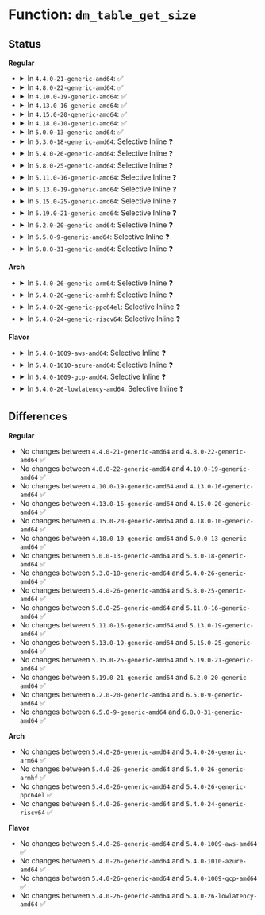 # Function: <code>dm_table_get_size</code>

## Status
<b>Regular</b>
<ul>
<li>
<details>
<summary>In <code>4.4.0-21-generic-amd64</code>: ✅</summary>

```c
sector_t dm_table_get_size(struct dm_table * t)
```

```json
{
  "name": "dm_table_get_size",
  "collision_type": "Unique Global",
  "inline_type": "No",
  "funcs": [
    {
      "addr": 18446744071585811632,
      "name": "dm_table_get_size",
      "external": true,
      "loc": "drivers/md/dm-table.c:1158",
      "file": "drivers/md/dm-table.c",
      "inline": "seen, unknown",
      "caller_inline": [],
      "caller_func": [
        "drivers/md/dm.c:dm_get_live_table_for_ioctl",
        "drivers/md/dm.c:dm_swap_table",
        "drivers/md/dm.c:dm_resume"
      ]
    }
  ],
  "symbols": [
    {
      "addr": 18446744071585811632,
      "name": "dm_table_get_size",
      "section": ".text",
      "bind": "STB_GLOBAL",
      "size": 41
    }
  ]
}
```
</details>
</li>
<li>
<details>
<summary>In <code>4.8.0-22-generic-amd64</code>: ✅</summary>

```c
sector_t dm_table_get_size(struct dm_table * t)
```

```json
{
  "name": "dm_table_get_size",
  "collision_type": "Unique Global",
  "inline_type": "No",
  "funcs": [
    {
      "addr": 18446744071586205200,
      "name": "dm_table_get_size",
      "external": true,
      "loc": "drivers/md/dm-table.c:1260",
      "file": "drivers/md/dm-table.c",
      "inline": "seen, unknown",
      "caller_inline": [],
      "caller_func": [
        "drivers/md/dm.c:dm_resume",
        "drivers/md/dm.c:dm_swap_table",
        "drivers/md/dm.c:dm_grab_bdev_for_ioctl"
      ]
    }
  ],
  "symbols": [
    {
      "addr": 18446744071586205200,
      "name": "dm_table_get_size",
      "section": ".text",
      "bind": "STB_GLOBAL",
      "size": 41
    }
  ]
}
```
</details>
</li>
<li>
<details>
<summary>In <code>4.10.0-19-generic-amd64</code>: ✅</summary>

```c
sector_t dm_table_get_size(struct dm_table * t)
```

```json
{
  "name": "dm_table_get_size",
  "collision_type": "Unique Global",
  "inline_type": "No",
  "funcs": [
    {
      "addr": 18446744071586409664,
      "name": "dm_table_get_size",
      "external": true,
      "loc": "drivers/md/dm-table.c:1261",
      "file": "drivers/md/dm-table.c",
      "inline": "seen, unknown",
      "caller_inline": [],
      "caller_func": [
        "drivers/md/dm.c:dm_resume",
        "drivers/md/dm.c:dm_swap_table",
        "drivers/md/dm.c:dm_grab_bdev_for_ioctl"
      ]
    }
  ],
  "symbols": [
    {
      "addr": 18446744071586409664,
      "name": "dm_table_get_size",
      "section": ".text",
      "bind": "STB_GLOBAL",
      "size": 41
    }
  ]
}
```
</details>
</li>
<li>
<details>
<summary>In <code>4.13.0-16-generic-amd64</code>: ✅</summary>

```c
sector_t dm_table_get_size(struct dm_table * t)
```

```json
{
  "name": "dm_table_get_size",
  "collision_type": "Unique Global",
  "inline_type": "No",
  "funcs": [
    {
      "addr": 18446744071586512960,
      "name": "dm_table_get_size",
      "external": true,
      "loc": "drivers/md/dm-table.c:1312",
      "file": "drivers/md/dm-table.c",
      "inline": "seen, unknown",
      "caller_inline": [],
      "caller_func": [
        "drivers/md/dm.c:dm_resume",
        "drivers/md/dm.c:dm_swap_table",
        "drivers/md/dm.c:dm_grab_bdev_for_ioctl"
      ]
    }
  ],
  "symbols": [
    {
      "addr": 18446744071586512960,
      "name": "dm_table_get_size",
      "section": ".text",
      "bind": "STB_GLOBAL",
      "size": 41
    }
  ]
}
```
</details>
</li>
<li>
<details>
<summary>In <code>4.15.0-20-generic-amd64</code>: ✅</summary>

```c
sector_t dm_table_get_size(struct dm_table * t)
```

```json
{
  "name": "dm_table_get_size",
  "collision_type": "Unique Global",
  "inline_type": "No",
  "funcs": [
    {
      "addr": 18446744071586980384,
      "name": "dm_table_get_size",
      "external": true,
      "loc": "drivers/md/dm-table.c:1314",
      "file": "drivers/md/dm-table.c",
      "inline": "seen, unknown",
      "caller_inline": [],
      "caller_func": [
        "drivers/md/dm.c:dm_resume",
        "drivers/md/dm.c:dm_swap_table",
        "drivers/md/dm.c:dm_grab_bdev_for_ioctl"
      ]
    }
  ],
  "symbols": [
    {
      "addr": 18446744071586980384,
      "name": "dm_table_get_size",
      "section": ".text",
      "bind": "STB_GLOBAL",
      "size": 41
    }
  ]
}
```
</details>
</li>
<li>
<details>
<summary>In <code>4.18.0-10-generic-amd64</code>: ✅</summary>

```c
sector_t dm_table_get_size(struct dm_table * t)
```

```json
{
  "name": "dm_table_get_size",
  "collision_type": "Unique Global",
  "inline_type": "No",
  "funcs": [
    {
      "addr": 18446744071587277632,
      "name": "dm_table_get_size",
      "external": true,
      "loc": "drivers/md/dm-table.c:1352",
      "file": "drivers/md/dm-table.c",
      "inline": "seen, unknown",
      "caller_inline": [],
      "caller_func": [
        "drivers/md/dm.c:dm_resume",
        "drivers/md/dm.c:dm_swap_table",
        "drivers/md/dm.c:dm_prepare_ioctl"
      ]
    }
  ],
  "symbols": [
    {
      "addr": 18446744071587277632,
      "name": "dm_table_get_size",
      "section": ".text",
      "bind": "STB_GLOBAL",
      "size": 41
    }
  ]
}
```
</details>
</li>
<li>
<details>
<summary>In <code>5.0.0-13-generic-amd64</code>: ✅</summary>

```c
sector_t dm_table_get_size(struct dm_table * t)
```

```json
{
  "name": "dm_table_get_size",
  "collision_type": "Unique Global",
  "inline_type": "No",
  "funcs": [
    {
      "addr": 18446744071587457840,
      "name": "dm_table_get_size",
      "external": true,
      "loc": "drivers/md/dm-table.c:1332",
      "file": "drivers/md/dm-table.c",
      "inline": "seen, unknown",
      "caller_inline": [],
      "caller_func": [
        "drivers/md/dm.c:dm_resume",
        "drivers/md/dm.c:dm_swap_table",
        "drivers/md/dm.c:dm_prepare_ioctl"
      ]
    }
  ],
  "symbols": [
    {
      "addr": 18446744071587457840,
      "name": "dm_table_get_size",
      "section": ".text",
      "bind": "STB_GLOBAL",
      "size": 41
    }
  ]
}
```
</details>
</li>
<li>
<details>
<summary>In <code>5.3.0-18-generic-amd64</code>: Selective Inline ❓</summary>

```c
sector_t dm_table_get_size(struct dm_table * t)
```

```json
{
  "name": "dm_table_get_size",
  "collision_type": "Unique Global",
  "inline_type": "Selective",
  "funcs": [
    {
      "addr": 18446744071587739381,
      "name": "dm_table_get_size",
      "external": true,
      "loc": "drivers/md/dm-table.c:1345",
      "file": "drivers/md/dm-table.c",
      "inline": "declared, inlined",
      "caller_inline": [
        "drivers/md/dm-table.c:dm_table_find_target"
      ],
      "caller_func": [
        "drivers/md/dm.c:dm_resume",
        "drivers/md/dm.c:dm_swap_table",
        "drivers/md/dm.c:dm_prepare_ioctl"
      ]
    }
  ],
  "symbols": [
    {
      "addr": 18446744071587731264,
      "name": "dm_table_get_size",
      "section": ".text",
      "bind": "STB_GLOBAL",
      "size": 31
    }
  ]
}
```
</details>
</li>
<li>
<details>
<summary>In <code>5.4.0-26-generic-amd64</code>: Selective Inline ❓</summary>

```c
sector_t dm_table_get_size(struct dm_table * t)
```

```json
{
  "name": "dm_table_get_size",
  "collision_type": "Unique Global",
  "inline_type": "Selective",
  "funcs": [
    {
      "addr": 18446744071587943653,
      "name": "dm_table_get_size",
      "external": true,
      "loc": "drivers/md/dm-table.c:1343",
      "file": "drivers/md/dm-table.c",
      "inline": "declared, inlined",
      "caller_inline": [
        "drivers/md/dm-table.c:dm_table_find_target"
      ],
      "caller_func": [
        "drivers/md/dm.c:dm_resume",
        "drivers/md/dm.c:dm_swap_table",
        "drivers/md/dm.c:dm_prepare_ioctl"
      ]
    }
  ],
  "symbols": [
    {
      "addr": 18446744071587935552,
      "name": "dm_table_get_size",
      "section": ".text",
      "bind": "STB_GLOBAL",
      "size": 31
    }
  ]
}
```
</details>
</li>
<li>
<details>
<summary>In <code>5.8.0-25-generic-amd64</code>: Selective Inline ❓</summary>

```c
sector_t dm_table_get_size(struct dm_table * t)
```

```json
{
  "name": "dm_table_get_size",
  "collision_type": "Unique Global",
  "inline_type": "Selective",
  "funcs": [
    {
      "addr": 18446744071588796341,
      "name": "dm_table_get_size",
      "external": true,
      "loc": "drivers/md/dm-table.c:1319",
      "file": "drivers/md/dm-table.c",
      "inline": "declared, inlined",
      "caller_inline": [
        "drivers/md/dm-table.c:dm_table_find_target"
      ],
      "caller_func": [
        "drivers/md/dm.c:dm_resume",
        "drivers/md/dm.c:__bind",
        "drivers/md/dm.c:dm_prepare_ioctl"
      ]
    }
  ],
  "symbols": [
    {
      "addr": 18446744071588787968,
      "name": "dm_table_get_size",
      "section": ".text",
      "bind": "STB_GLOBAL",
      "size": 31
    }
  ]
}
```
</details>
</li>
<li>
<details>
<summary>In <code>5.11.0-16-generic-amd64</code>: Selective Inline ❓</summary>

```c
sector_t dm_table_get_size(struct dm_table * t)
```

```json
{
  "name": "dm_table_get_size",
  "collision_type": "Unique Global",
  "inline_type": "Selective",
  "funcs": [
    {
      "addr": 18446744071588814133,
      "name": "dm_table_get_size",
      "external": true,
      "loc": "drivers/md/dm-table.c:1258",
      "file": "drivers/md/dm-table.c",
      "inline": "declared, inlined",
      "caller_inline": [
        "drivers/md/dm-table.c:dm_table_find_target"
      ],
      "caller_func": [
        "drivers/md/dm.c:dm_resume",
        "drivers/md/dm.c:__bind",
        "drivers/md/dm.c:dm_prepare_ioctl"
      ]
    }
  ],
  "symbols": [
    {
      "addr": 18446744071588806096,
      "name": "dm_table_get_size",
      "section": ".text",
      "bind": "STB_GLOBAL",
      "size": 31
    }
  ]
}
```
</details>
</li>
<li>
<details>
<summary>In <code>5.13.0-19-generic-amd64</code>: Selective Inline ❓</summary>

```c
sector_t dm_table_get_size(struct dm_table * t)
```

```json
{
  "name": "dm_table_get_size",
  "collision_type": "Unique Global",
  "inline_type": "Selective",
  "funcs": [
    {
      "addr": 18446744071588700405,
      "name": "dm_table_get_size",
      "external": true,
      "loc": "drivers/md/dm-table.c:1454",
      "file": "drivers/md/dm-table.c",
      "inline": "declared, inlined",
      "caller_inline": [
        "drivers/md/dm-table.c:dm_table_find_target"
      ],
      "caller_func": [
        "drivers/md/dm.c:dm_resume",
        "drivers/md/dm.c:__bind",
        "drivers/md/dm.c:dm_prepare_ioctl"
      ]
    }
  ],
  "symbols": [
    {
      "addr": 18446744071588691792,
      "name": "dm_table_get_size",
      "section": ".text",
      "bind": "STB_GLOBAL",
      "size": 31
    }
  ]
}
```
</details>
</li>
<li>
<details>
<summary>In <code>5.15.0-25-generic-amd64</code>: Selective Inline ❓</summary>

```c
sector_t dm_table_get_size(struct dm_table * t)
```

```json
{
  "name": "dm_table_get_size",
  "collision_type": "Unique Global",
  "inline_type": "Selective",
  "funcs": [
    {
      "addr": 18446744071589389029,
      "name": "dm_table_get_size",
      "external": true,
      "loc": "drivers/md/dm-table.c:1449",
      "file": "drivers/md/dm-table.c",
      "inline": "declared, inlined",
      "caller_inline": [
        "drivers/md/dm-table.c:dm_table_find_target"
      ],
      "caller_func": [
        "drivers/md/dm.c:dm_resume",
        "drivers/md/dm.c:__bind",
        "drivers/md/dm.c:dm_prepare_ioctl"
      ]
    }
  ],
  "symbols": [
    {
      "addr": 18446744071589379840,
      "name": "dm_table_get_size",
      "section": ".text",
      "bind": "STB_GLOBAL",
      "size": 31
    }
  ]
}
```
</details>
</li>
<li>
<details>
<summary>In <code>5.19.0-21-generic-amd64</code>: Selective Inline ❓</summary>

```c
sector_t dm_table_get_size(struct dm_table * t)
```

```json
{
  "name": "dm_table_get_size",
  "collision_type": "Unique Global",
  "inline_type": "Selective",
  "funcs": [
    {
      "addr": 18446744071590865461,
      "name": "dm_table_get_size",
      "external": true,
      "loc": "drivers/md/dm-table.c:1441",
      "file": "drivers/md/dm-table.c",
      "inline": "declared, inlined",
      "caller_inline": [
        "drivers/md/dm-table.c:dm_table_find_target"
      ],
      "caller_func": [
        "drivers/md/dm.c:dm_resume",
        "drivers/md/dm.c:__bind",
        "drivers/md/dm.c:dm_prepare_ioctl"
      ]
    }
  ],
  "symbols": [
    {
      "addr": 18446744071590855936,
      "name": "dm_table_get_size",
      "section": ".text",
      "bind": "STB_GLOBAL",
      "size": 39
    }
  ]
}
```
</details>
</li>
<li>
<details>
<summary>In <code>6.2.0-20-generic-amd64</code>: Selective Inline ❓</summary>

```c
sector_t dm_table_get_size(struct dm_table * t)
```

```json
{
  "name": "dm_table_get_size",
  "collision_type": "Unique Global",
  "inline_type": "Selective",
  "funcs": [
    {
      "addr": 18446744071592558037,
      "name": "dm_table_get_size",
      "external": true,
      "loc": "drivers/md/dm-table.c:1458",
      "file": "drivers/md/dm-table.c",
      "inline": "declared, inlined",
      "caller_inline": [
        "drivers/md/dm-table.c:dm_table_find_target"
      ],
      "caller_func": [
        "drivers/md/dm.c:dm_resume",
        "drivers/md/dm.c:__bind",
        "drivers/md/dm.c:dm_prepare_ioctl"
      ]
    }
  ],
  "symbols": [
    {
      "addr": 18446744071592547264,
      "name": "dm_table_get_size",
      "section": ".text",
      "bind": "STB_GLOBAL",
      "size": 39
    }
  ]
}
```
</details>
</li>
<li>
<details>
<summary>In <code>6.5.0-9-generic-amd64</code>: Selective Inline ❓</summary>

```c
sector_t dm_table_get_size(struct dm_table * t)
```

```json
{
  "name": "dm_table_get_size",
  "collision_type": "Unique Global",
  "inline_type": "Selective",
  "funcs": [
    {
      "addr": 18446744071592988421,
      "name": "dm_table_get_size",
      "external": true,
      "loc": "drivers/md/dm-table.c:1442",
      "file": "drivers/md/dm-table.c",
      "inline": "declared, inlined",
      "caller_inline": [
        "drivers/md/dm-table.c:dm_table_find_target"
      ],
      "caller_func": [
        "drivers/md/dm.c:dm_resume",
        "drivers/md/dm.c:__bind",
        "drivers/md/dm.c:dm_prepare_ioctl"
      ]
    }
  ],
  "symbols": [
    {
      "addr": 18446744071592978496,
      "name": "dm_table_get_size",
      "section": ".text",
      "bind": "STB_GLOBAL",
      "size": 39
    }
  ]
}
```
</details>
</li>
<li>
<details>
<summary>In <code>6.8.0-31-generic-amd64</code>: Selective Inline ❓</summary>

```c
sector_t dm_table_get_size(struct dm_table * t)
```

```json
{
  "name": "dm_table_get_size",
  "collision_type": "Unique Global",
  "inline_type": "Selective",
  "funcs": [
    {
      "addr": 18446744071593739237,
      "name": "dm_table_get_size",
      "external": true,
      "loc": "drivers/md/dm-table.c:1464",
      "file": "drivers/md/dm-table.c",
      "inline": "declared, inlined",
      "caller_inline": [
        "drivers/md/dm-table.c:dm_table_find_target"
      ],
      "caller_func": [
        "drivers/md/dm.c:dm_resume",
        "drivers/md/dm.c:__bind",
        "drivers/md/dm.c:dm_prepare_ioctl"
      ]
    }
  ],
  "symbols": [
    {
      "addr": 18446744071593728480,
      "name": "dm_table_get_size",
      "section": ".text",
      "bind": "STB_GLOBAL",
      "size": 39
    }
  ]
}
```
</details>
</li>
</ul>
<b>Arch</b>
<ul>
<li>
<details>
<summary>In <code>5.4.0-26-generic-arm64</code>: Selective Inline ❓</summary>

```c
sector_t dm_table_get_size(struct dm_table * t)
```

```json
{
  "name": "dm_table_get_size",
  "collision_type": "Unique Global",
  "inline_type": "Selective",
  "funcs": [
    {
      "addr": 18446603336501182620,
      "name": "dm_table_get_size",
      "external": true,
      "loc": "drivers/md/dm-table.c:1343",
      "file": "drivers/md/dm-table.c",
      "inline": "declared, inlined",
      "caller_inline": [
        "drivers/md/dm-table.c:dm_table_find_target"
      ],
      "caller_func": [
        "drivers/md/dm.c:dm_resume",
        "drivers/md/dm.c:dm_swap_table",
        "drivers/md/dm.c:dm_prepare_ioctl"
      ]
    }
  ],
  "symbols": [
    {
      "addr": 18446603336501173416,
      "name": "dm_table_get_size",
      "section": ".text",
      "bind": "STB_GLOBAL",
      "size": 36
    }
  ]
}
```
</details>
</li>
<li>
<details>
<summary>In <code>5.4.0-26-generic-armhf</code>: Selective Inline ❓</summary>

```c
sector_t dm_table_get_size(struct dm_table * t)
```

```json
{
  "name": "dm_table_get_size",
  "collision_type": "Unique Global",
  "inline_type": "Selective",
  "funcs": [
    {
      "addr": 3233689796,
      "name": "dm_table_get_size",
      "external": true,
      "loc": "drivers/md/dm-table.c:1343",
      "file": "drivers/md/dm-table.c",
      "inline": "declared, inlined",
      "caller_inline": [
        "drivers/md/dm-table.c:dm_table_find_target"
      ],
      "caller_func": [
        "drivers/md/dm.c:dm_resume",
        "drivers/md/dm.c:dm_swap_table",
        "drivers/md/dm.c:dm_prepare_ioctl"
      ]
    }
  ],
  "symbols": [
    {
      "addr": 3233681016,
      "name": "dm_table_get_size",
      "section": ".text",
      "bind": "STB_GLOBAL",
      "size": 60
    }
  ]
}
```
</details>
</li>
<li>
<details>
<summary>In <code>5.4.0-26-generic-ppc64el</code>: Selective Inline ❓</summary>

```c
sector_t dm_table_get_size(struct dm_table * t)
```

```json
{
  "name": "dm_table_get_size",
  "collision_type": "Unique Global",
  "inline_type": "Selective",
  "funcs": [
    {
      "addr": 13835058055294695736,
      "name": "dm_table_get_size",
      "external": true,
      "loc": "drivers/md/dm-table.c:1343",
      "file": "drivers/md/dm-table.c",
      "inline": "declared, inlined",
      "caller_inline": [
        "drivers/md/dm-table.c:dm_table_find_target"
      ],
      "caller_func": [
        "drivers/md/dm.c:dm_resume",
        "drivers/md/dm.c:dm_swap_table",
        "drivers/md/dm.c:dm_prepare_ioctl"
      ]
    }
  ],
  "symbols": [
    {
      "addr": 13835058055294683984,
      "name": "dm_table_get_size",
      "section": ".text",
      "bind": "STB_GLOBAL",
      "size": 56
    }
  ]
}
```
</details>
</li>
<li>
<details>
<summary>In <code>5.4.0-24-generic-riscv64</code>: Selective Inline ❓</summary>

```c
sector_t dm_table_get_size(struct dm_table * t)
```

```json
{
  "name": "dm_table_get_size",
  "collision_type": "Unique Global",
  "inline_type": "Selective",
  "funcs": [
    {
      "addr": 18446743936277885972,
      "name": "dm_table_get_size",
      "external": true,
      "loc": "drivers/md/dm-table.c:1343",
      "file": "drivers/md/dm-table.c",
      "inline": "declared, inlined",
      "caller_inline": [
        "drivers/md/dm-table.c:dm_table_find_target"
      ],
      "caller_func": [
        "drivers/md/dm.c:dm_resume",
        "drivers/md/dm.c:dm_swap_table",
        "drivers/md/dm.c:dm_prepare_ioctl"
      ]
    }
  ],
  "symbols": [
    {
      "addr": 18446743936277878470,
      "name": "dm_table_get_size",
      "section": ".text",
      "bind": "STB_GLOBAL",
      "size": 40
    }
  ]
}
```
</details>
</li>
</ul>
<b>Flavor</b>
<ul>
<li>
<details>
<summary>In <code>5.4.0-1009-aws-amd64</code>: Selective Inline ❓</summary>

```c
sector_t dm_table_get_size(struct dm_table * t)
```

```json
{
  "name": "dm_table_get_size",
  "collision_type": "Unique Global",
  "inline_type": "Selective",
  "funcs": [
    {
      "addr": 18446744071587574629,
      "name": "dm_table_get_size",
      "external": true,
      "loc": "drivers/md/dm-table.c:1343",
      "file": "drivers/md/dm-table.c",
      "inline": "declared, inlined",
      "caller_inline": [
        "drivers/md/dm-table.c:dm_table_find_target"
      ],
      "caller_func": [
        "drivers/md/dm.c:dm_resume",
        "drivers/md/dm.c:dm_swap_table",
        "drivers/md/dm.c:dm_prepare_ioctl"
      ]
    }
  ],
  "symbols": [
    {
      "addr": 18446744071587566528,
      "name": "dm_table_get_size",
      "section": ".text",
      "bind": "STB_GLOBAL",
      "size": 31
    }
  ]
}
```
</details>
</li>
<li>
<details>
<summary>In <code>5.4.0-1010-azure-amd64</code>: Selective Inline ❓</summary>

```c
sector_t dm_table_get_size(struct dm_table * t)
```

```json
{
  "name": "dm_table_get_size",
  "collision_type": "Unique Global",
  "inline_type": "Selective",
  "funcs": [
    {
      "addr": 18446744071587342709,
      "name": "dm_table_get_size",
      "external": true,
      "loc": "drivers/md/dm-table.c:1343",
      "file": "drivers/md/dm-table.c",
      "inline": "declared, inlined",
      "caller_inline": [
        "drivers/md/dm-table.c:dm_table_find_target"
      ],
      "caller_func": [
        "drivers/md/dm.c:dm_resume",
        "drivers/md/dm.c:dm_swap_table",
        "drivers/md/dm.c:dm_prepare_ioctl"
      ]
    }
  ],
  "symbols": [
    {
      "addr": 18446744071587334608,
      "name": "dm_table_get_size",
      "section": ".text",
      "bind": "STB_GLOBAL",
      "size": 31
    }
  ]
}
```
</details>
</li>
<li>
<details>
<summary>In <code>5.4.0-1009-gcp-amd64</code>: Selective Inline ❓</summary>

```c
sector_t dm_table_get_size(struct dm_table * t)
```

```json
{
  "name": "dm_table_get_size",
  "collision_type": "Unique Global",
  "inline_type": "Selective",
  "funcs": [
    {
      "addr": 18446744071587899797,
      "name": "dm_table_get_size",
      "external": true,
      "loc": "drivers/md/dm-table.c:1343",
      "file": "drivers/md/dm-table.c",
      "inline": "declared, inlined",
      "caller_inline": [
        "drivers/md/dm-table.c:dm_table_find_target"
      ],
      "caller_func": [
        "drivers/md/dm.c:dm_resume",
        "drivers/md/dm.c:dm_swap_table",
        "drivers/md/dm.c:dm_prepare_ioctl"
      ]
    }
  ],
  "symbols": [
    {
      "addr": 18446744071587891696,
      "name": "dm_table_get_size",
      "section": ".text",
      "bind": "STB_GLOBAL",
      "size": 31
    }
  ]
}
```
</details>
</li>
<li>
<details>
<summary>In <code>5.4.0-26-lowlatency-amd64</code>: Selective Inline ❓</summary>

```c
sector_t dm_table_get_size(struct dm_table * t)
```

```json
{
  "name": "dm_table_get_size",
  "collision_type": "Unique Global",
  "inline_type": "Selective",
  "funcs": [
    {
      "addr": 18446744071588015061,
      "name": "dm_table_get_size",
      "external": true,
      "loc": "drivers/md/dm-table.c:1343",
      "file": "drivers/md/dm-table.c",
      "inline": "declared, inlined",
      "caller_inline": [
        "drivers/md/dm-table.c:dm_table_find_target"
      ],
      "caller_func": [
        "drivers/md/dm.c:dm_resume",
        "drivers/md/dm.c:dm_swap_table",
        "drivers/md/dm.c:dm_prepare_ioctl"
      ]
    }
  ],
  "symbols": [
    {
      "addr": 18446744071588006960,
      "name": "dm_table_get_size",
      "section": ".text",
      "bind": "STB_GLOBAL",
      "size": 31
    }
  ]
}
```
</details>
</li>
</ul>

## Differences
<b>Regular</b>
<ul>
<li>
No changes between <code>4.4.0-21-generic-amd64</code> and <code>4.8.0-22-generic-amd64</code> ✅
</li>
<li>
No changes between <code>4.8.0-22-generic-amd64</code> and <code>4.10.0-19-generic-amd64</code> ✅
</li>
<li>
No changes between <code>4.10.0-19-generic-amd64</code> and <code>4.13.0-16-generic-amd64</code> ✅
</li>
<li>
No changes between <code>4.13.0-16-generic-amd64</code> and <code>4.15.0-20-generic-amd64</code> ✅
</li>
<li>
No changes between <code>4.15.0-20-generic-amd64</code> and <code>4.18.0-10-generic-amd64</code> ✅
</li>
<li>
No changes between <code>4.18.0-10-generic-amd64</code> and <code>5.0.0-13-generic-amd64</code> ✅
</li>
<li>
No changes between <code>5.0.0-13-generic-amd64</code> and <code>5.3.0-18-generic-amd64</code> ✅
</li>
<li>
No changes between <code>5.3.0-18-generic-amd64</code> and <code>5.4.0-26-generic-amd64</code> ✅
</li>
<li>
No changes between <code>5.4.0-26-generic-amd64</code> and <code>5.8.0-25-generic-amd64</code> ✅
</li>
<li>
No changes between <code>5.8.0-25-generic-amd64</code> and <code>5.11.0-16-generic-amd64</code> ✅
</li>
<li>
No changes between <code>5.11.0-16-generic-amd64</code> and <code>5.13.0-19-generic-amd64</code> ✅
</li>
<li>
No changes between <code>5.13.0-19-generic-amd64</code> and <code>5.15.0-25-generic-amd64</code> ✅
</li>
<li>
No changes between <code>5.15.0-25-generic-amd64</code> and <code>5.19.0-21-generic-amd64</code> ✅
</li>
<li>
No changes between <code>5.19.0-21-generic-amd64</code> and <code>6.2.0-20-generic-amd64</code> ✅
</li>
<li>
No changes between <code>6.2.0-20-generic-amd64</code> and <code>6.5.0-9-generic-amd64</code> ✅
</li>
<li>
No changes between <code>6.5.0-9-generic-amd64</code> and <code>6.8.0-31-generic-amd64</code> ✅
</li>
</ul>
<b>Arch</b>
<ul>
<li>
No changes between <code>5.4.0-26-generic-amd64</code> and <code>5.4.0-26-generic-arm64</code> ✅
</li>
<li>
No changes between <code>5.4.0-26-generic-amd64</code> and <code>5.4.0-26-generic-armhf</code> ✅
</li>
<li>
No changes between <code>5.4.0-26-generic-amd64</code> and <code>5.4.0-26-generic-ppc64el</code> ✅
</li>
<li>
No changes between <code>5.4.0-26-generic-amd64</code> and <code>5.4.0-24-generic-riscv64</code> ✅
</li>
</ul>
<b>Flavor</b>
<ul>
<li>
No changes between <code>5.4.0-26-generic-amd64</code> and <code>5.4.0-1009-aws-amd64</code> ✅
</li>
<li>
No changes between <code>5.4.0-26-generic-amd64</code> and <code>5.4.0-1010-azure-amd64</code> ✅
</li>
<li>
No changes between <code>5.4.0-26-generic-amd64</code> and <code>5.4.0-1009-gcp-amd64</code> ✅
</li>
<li>
No changes between <code>5.4.0-26-generic-amd64</code> and <code>5.4.0-26-lowlatency-amd64</code> ✅
</li>
</ul>

